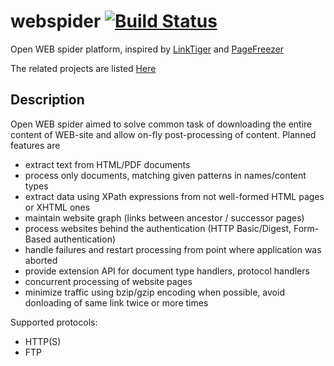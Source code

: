 webspider  [![Build Status](https://secure.travis-ci.org/jdevelop/webspider.png)](http://travis-ci.org/jdevelop/webspider)
=========

Open WEB spider platform, inspired by [LinkTiger](http://www.linktiger.com) and [PageFreezer](http://pagefreezer.com)

The related projects are listed [Here](http://java-source.net/open-source/crawlers/java-web-crawler)

## Description ##

Open WEB spider aimed to solve common task of downloading the entire content of WEB-site and allow on-fly post-processing of content.
Planned features are

 - extract text from HTML/PDF documents
 - process only documents, matching given patterns in names/content types
 - extract data using XPath expressions from not well-formed HTML pages or XHTML ones
 - maintain website graph (links between ancestor / successor pages)
 - process websites behind the authentication (HTTP Basic/Digest, Form-Based authentication)
 - handle failures and restart processing from point where application was aborted
 - provide extension API for document type handlers, protocol handlers
 - concurrent processing of website pages
 - minimize traffic using bzip/gzip encoding when possible, avoid donloading of same link twice or more times

Supported protocols:
 - HTTP(S)
 - FTP

